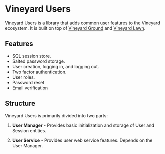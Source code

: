 # Vineyard Users

Vineyard Users is a library that adds common user features to the Vineyard ecosystem.  It is built on top of [Vineyard Ground](https://github.com/silentorb/vineyard-ground) and [Vineyard Lawn](https://github.com/silentorb/vineyard-lawn).

## Features

* SQL session store.
* Salted password storage.
* User creation, logging in, and logging out.
* Two factor authentication.
* User roles.
* Password reset
* Email verification
 
## Structure

Vineyard Users is primarily divided into two parts:

1. **User Manager** - Provides basic initialization and storage of User and Session entities.

2. **User Service** - Provides user web service features.  Depends on the User Manager.

